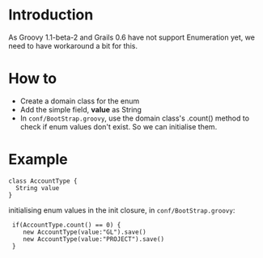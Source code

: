 # Introduction #

As Groovy 1.1-beta-2 and Grails 0.6 have not support Enumeration yet, we need to have workaround a bit for this.

# How to #

  * Create a domain class for the enum
  * Add the simple field, **value** as String
  * In `conf/BootStrap.groovy`, use the domain class's .count() method to check if enum values don't exist. So we can initialise them.

# Example #
```
class AccountType {
  String value
}
```

initialising enum values in the init closure, in `conf/BootStrap.groovy`:
```
 if(AccountType.count() == 0) {
    new AccountType(value:"GL").save()
    new AccountType(value:"PROJECT").save()
 }
```